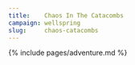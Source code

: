 ```yaml
---
title:    Chaos In The Catacombs
campaign: wellspring
slug:     chaos-catacombs
---
```


{% include pages/adventure.md %}
